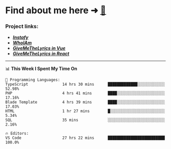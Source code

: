 # Find about me here ➜ [🧑](https://pauabella.dev)

### Project links:
- ***[Instafy](https://instafy.me)***
- ***[WhoIAm](https://pauabella.dev)***
- ***[GiveMeTheLyrics in Vue](https://lyrics.pauabella.dev)***
- ***[GiveMeTheLyrics in React](https://pauabella.dev/GiveMeTheLyrics)***

---
<!--START_SECTION:waka-->
📊 **This Week I Spent My Time On** 

```text
💬 Programming Languages: 
TypeScript               14 hrs 30 mins      █████████████░░░░░░░░░░░░   52.98% 
PHP                      4 hrs 41 mins       ████░░░░░░░░░░░░░░░░░░░░░   17.16% 
Blade Template           4 hrs 39 mins       ████░░░░░░░░░░░░░░░░░░░░░   17.03% 
HTML                     1 hr 27 mins        █░░░░░░░░░░░░░░░░░░░░░░░░   5.34% 
SQL                      35 mins             ░░░░░░░░░░░░░░░░░░░░░░░░░   2.16%

🔥 Editors: 
VS Code                  27 hrs 22 mins      █████████████████████████   100.0%

```


<!--END_SECTION:waka-->
